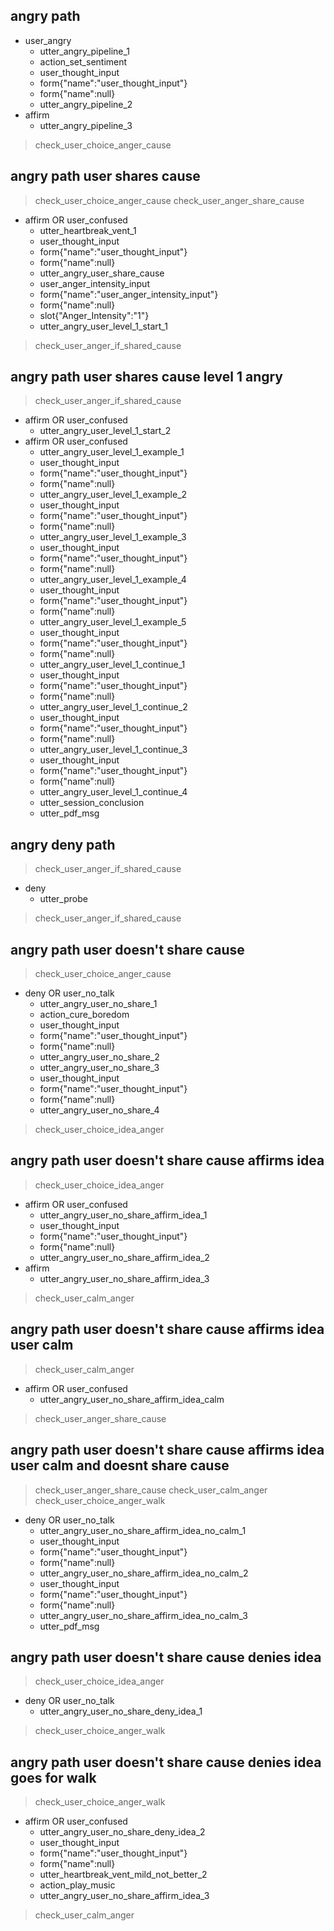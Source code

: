 ## angry path
* user_angry
    - utter_angry_pipeline_1
    - action_set_sentiment  
    - user_thought_input
    - form{"name":"user_thought_input"}
    - form{"name":null} 
    - utter_angry_pipeline_2
* affirm
    - utter_angry_pipeline_3
> check_user_choice_anger_cause  

## angry path user shares cause
> check_user_choice_anger_cause
> check_user_anger_share_cause
* affirm OR user_confused
    - utter_heartbreak_vent_1
    - user_thought_input
    - form{"name":"user_thought_input"}
    - form{"name":null} 
    - utter_angry_user_share_cause
    - user_anger_intensity_input
    - form{"name":"user_anger_intensity_input"}  
    - form{"name":null}
    - slot{"Anger_Intensity":"1"}
    - utter_angry_user_level_1_start_1
> check_user_anger_if_shared_cause

## angry path user shares cause level 1 angry
> check_user_anger_if_shared_cause
* affirm OR user_confused
    - utter_angry_user_level_1_start_2
* affirm OR user_confused
    - utter_angry_user_level_1_example_1
    - user_thought_input
    - form{"name":"user_thought_input"}
    - form{"name":null} 
    - utter_angry_user_level_1_example_2
    - user_thought_input
    - form{"name":"user_thought_input"}
    - form{"name":null} 
    - utter_angry_user_level_1_example_3
    - user_thought_input
    - form{"name":"user_thought_input"}
    - form{"name":null}
    - utter_angry_user_level_1_example_4
    - user_thought_input
    - form{"name":"user_thought_input"}
    - form{"name":null}  
    - utter_angry_user_level_1_example_5
    - user_thought_input
    - form{"name":"user_thought_input"}
    - form{"name":null}
    - utter_angry_user_level_1_continue_1
    - user_thought_input
    - form{"name":"user_thought_input"}
    - form{"name":null}
    - utter_angry_user_level_1_continue_2
    - user_thought_input
    - form{"name":"user_thought_input"}
    - form{"name":null}
    - utter_angry_user_level_1_continue_3
    - user_thought_input
    - form{"name":"user_thought_input"}
    - form{"name":null}
    - utter_angry_user_level_1_continue_4
    - utter_session_conclusion
    - utter_pdf_msg

## angry deny path    
> check_user_anger_if_shared_cause
* deny
  - utter_probe
> check_user_anger_if_shared_cause




## angry path user doesn't share cause
> check_user_choice_anger_cause 
* deny OR user_no_talk
  - utter_angry_user_no_share_1
  - action_cure_boredom
  - user_thought_input
  - form{"name":"user_thought_input"}
  - form{"name":null} 
  - utter_angry_user_no_share_2
  - utter_angry_user_no_share_3
  - user_thought_input
  - form{"name":"user_thought_input"}
  - form{"name":null}
  - utter_angry_user_no_share_4
> check_user_choice_idea_anger

## angry path user doesn't share cause affirms idea
> check_user_choice_idea_anger 
* affirm OR user_confused 
  - utter_angry_user_no_share_affirm_idea_1
  - user_thought_input
  - form{"name":"user_thought_input"}
  - form{"name":null}
  - utter_angry_user_no_share_affirm_idea_2
* affirm
  - utter_angry_user_no_share_affirm_idea_3
> check_user_calm_anger  

## angry path user doesn't share cause affirms idea user calm
> check_user_calm_anger 
* affirm OR user_confused 
  - utter_angry_user_no_share_affirm_idea_calm
> check_user_anger_share_cause


## angry path user doesn't share cause affirms idea user calm and doesnt share cause
> check_user_anger_share_cause 
> check_user_calm_anger
> check_user_choice_anger_walk
* deny OR user_no_talk
  - utter_angry_user_no_share_affirm_idea_no_calm_1
  - user_thought_input
  - form{"name":"user_thought_input"}
  - form{"name":null}
  - utter_angry_user_no_share_affirm_idea_no_calm_2
  - user_thought_input
  - form{"name":"user_thought_input"}
  - form{"name":null}
  - utter_angry_user_no_share_affirm_idea_no_calm_3
  - utter_pdf_msg

  
## angry path user doesn't share cause denies idea
> check_user_choice_idea_anger 
* deny OR user_no_talk
  - utter_angry_user_no_share_deny_idea_1
> check_user_choice_anger_walk

## angry path user doesn't share cause denies idea goes for walk
> check_user_choice_anger_walk 
* affirm OR user_confused 
  - utter_angry_user_no_share_deny_idea_2
  - user_thought_input
  - form{"name":"user_thought_input"}
  - form{"name":null}
  - utter_heartbreak_vent_mild_not_better_2
  - action_play_music
  - utter_angry_user_no_share_affirm_idea_3
> check_user_calm_anger  